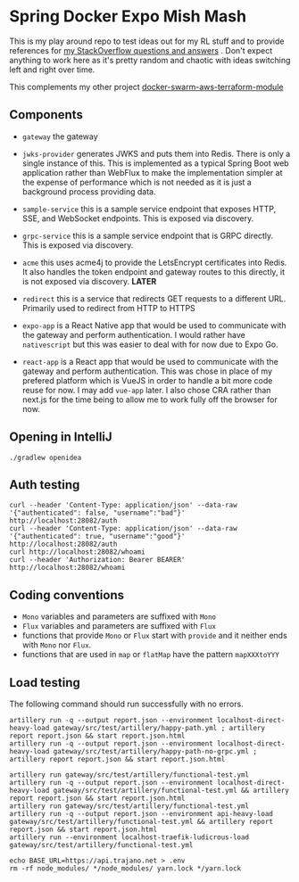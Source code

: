 # Spring Docker Expo Mish Mash

This is my play around repo to test ideas out for my RL stuff and to provide references for [my StackOverflow questions and answers](https://stackoverflow.com/users/242042/archimedes-trajano) .  Don't expect anything to work here as it's pretty random and chaotic with ideas switching left and right over time.

This complements my other project [docker-swarm-aws-terraform-module](https://registry.terraform.io/modules/trajano/swarm-aws/docker)

## Components

* `gateway` the gateway
* `jwks-provider` generates JWKS and puts them into Redis.  There is only a single instance of this.  This is implemented as a typical Spring Boot web application rather than WebFlux to make the implementation simpler at the expense of performance which is not needed as it is just a background process providing data.
* `sample-service` this is a sample service endpoint that exposes HTTP, SSE, and WebSocket endpoints.  This is exposed via discovery.
* `grpc-service`  this is a sample service endpoint that is GRPC directly.  This is exposed via discovery.
* `acme` this uses acme4j to provide the LetsEncrypt certificates into Redis.  It also handles the token endpoint and gateway routes to this directly, it is not exposed via discovery. **LATER**
* `redirect` this is a service that redirects GET requests to a different URL.  Primarily used to redirect from HTTP to HTTPS

* `expo-app` is a React Native app that would be used to communicate with the gateway and perform authentication.  I would rather have `nativescript` but this was easier to deal with for now due to Expo Go.
* `react-app` is a React app that would be used to communicate with the gateway and perform authentication.  This was chose in place of my prefered platform which is VueJS in order to handle a bit more code reuse for now.  I may add `vue-app` later.  I also chose CRA rather than next.js for the time being to allow me to work fully off the browser for now.

## Opening in IntelliJ

```
./gradlew openidea
```

## Auth testing

```
curl --header 'Content-Type: application/json' --data-raw '{"authenticated": false, "username":"bad"}' http://localhost:28082/auth
curl --header 'Content-Type: application/json' --data-raw '{"authenticated": true, "username":"good"}' http://localhost:28082/auth
curl http://localhost:28082/whoami
curl --header 'Authorization: Bearer BEARER' http://localhost:28082/whoami

```

## Coding conventions

* `Mono` variables and parameters are suffixed with `Mono`
* `Flux` variables and parameters are suffixed with `Flux`
* functions that provide `Mono` or `Flux` start with `provide` and it neither ends with `Mono` nor `Flux`.
* functions that are used in `map` or `flatMap` have the pattern `mapXXXtoYYY`


## Load testing

The following command should run successfully with no errors.
```
artillery run -q --output report.json --environment localhost-direct-heavy-load gateway/src/test/artillery/happy-path.yml ; artillery report report.json && start report.json.html
artillery run -q --output report.json --environment localhost-direct-heavy-load gateway/src/test/artillery/happy-path-no-grpc.yml ; artillery report report.json && start report.json.html
```
```
artillery run gateway/src/test/artillery/functional-test.yml
artillery run -q --output report.json --environment localhost-direct-heavy-load gateway/src/test/artillery/functional-test.yml && artillery report report.json && start report.json.html
artillery run gateway/src/test/artillery/functional-test.yml
artillery run -q --output report.json --environment api-heavy-load gateway/src/test/artillery/functional-test.yml && artillery report report.json && start report.json.html
artillery run --environment localhost-traefik-ludicrous-load gateway/src/test/artillery/functional-test.yml
```

```
echo BASE_URL=https://api.trajano.net > .env
rm -rf node_modules/ */node_modules/ yarn.lock */yarn.lock
```
